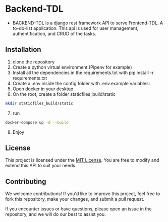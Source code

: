 # Backend-TDL
- BACKEND-TDL is a django rest framework API to serve Frontend-TDL. A to-do-list application. This api is used for user management, authentification, and CRUD of the tasks.
## Installation
1. clone the repository
2. Create a python virtual environment (Pipenv for example)
3. Install all the dependencies in the requirements.txt with pip install -r requirements.txt
4. Create a .env inside the config folder with .env.example variables:
5. Open docker in your desktop
6. On the root, create a folder staticfiles_build/static

```bash
mkdir staticfiles_build/static
```
7. run 
```bash
docker-compose up -d --build
```
8. Enjoy
  
## License

This project is licensed under the [MIT License](LICENSE). You are free to modify and extend this API to suit your needs.

## Contributing

We welcome contributions! If you'd like to improve this project, feel free to fork this repository, make your changes, and submit a pull request.

If you encounter issues or have questions, please open an issue in the repository, and we will do our best to assist you.

